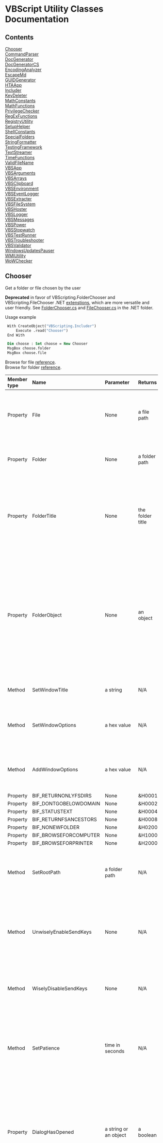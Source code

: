 # VBScript Utility Classes Documentation

## Contents

[Chooser](#chooser)  
[CommandParser](#commandparser)  
[DocGenerator](#docgenerator)  
[DocGeneratorCS](#docgeneratorcs)  
[EncodingAnalyzer](#encodinganalyzer)  
[EscapeMd](#escapemd)  
[GUIDGenerator](#guidgenerator)  
[HTAApp](#htaapp)  
[Includer](#includer)  
[KeyDeleter](#keydeleter)  
[MathConstants](#mathconstants)  
[MathFunctions](#mathfunctions)  
[PrivilegeChecker](#privilegechecker)  
[RegExFunctions](#regexfunctions)  
[RegistryUtility](#registryutility)  
[SetupHelper](#setuphelper)  
[ShellConstants](#shellconstants)  
[SpecialFolders](#specialfolders)  
[StringFormatter](#stringformatter)  
[TestingFramework](#testingframework)  
[TextStreamer](#textstreamer)  
[TimeFunctions](#timefunctions)  
[ValidFileName](#validfilename)  
[VBSApp](#vbsapp)  
[VBSArguments](#vbsarguments)  
[VBSArrays](#vbsarrays)  
[VBSClipboard](#vbsclipboard)  
[VBSEnvironment](#vbsenvironment)  
[VBSEventLogger](#vbseventlogger)  
[VBSExtracter](#vbsextracter)  
[VBSFileSystem](#vbsfilesystem)  
[VBSHoster](#vbshoster)  
[VBSLogger](#vbslogger)  
[VBSMessages](#vbsmessages)  
[VBSPower](#vbspower)  
[VBSStopwatch](#vbsstopwatch)  
[VBSTestRunner](#vbstestrunner)  
[VBSTroubleshooter](#vbstroubleshooter)  
[VBSValidator](#vbsvalidator)  
[WindowsUpdatesPauser](#windowsupdatespauser)  
[WMIUtility](#wmiutility)  
[WoWChecker](#wowchecker)  

## Chooser

Get a folder or file chosen by the user  
  
<strong> Deprecated</strong> in favor of VBScripting.FolderChooser and VBScripting.FileChooser .NET <a href="../.NET/ReadMe.md"> extenstions</a>, which are more versatile and user friendly. See <a href="../.NET/FolderChooser.cs"> FolderChooser.cs</a> and <a href="../.NET/FileChooser.cs"> FileChooser.cs</a> in the .NET folder.  
  
Usage example  
  
```vb
 With CreateObject("VBScripting.Includer") 
     Execute .read("Chooser")
 End With 

 Dim choose : Set choose = New Chooser 
 MsgBox choose.folder 
 MsgBox choose.file 
```
  
Browse for file <a href="http://stackoverflow.com/questions/21559775/vbscript-to-open-a-dialog-to-select-a-filepath"> reference</a>.  
Browse for folder <a href="http://ss64.com/vb/browseforfolder.html"> reference</a>.  
  
| Member type | Name | Parameter | Returns | Comment |
| :---------- | :--- | :-------- | :------ | :------ |
| Property | File | None | a file path | Opens a Choose File dialog and returns the path of a file chosen by the user. Returns an empty string if no folder was selected. Note: The title bar text will say Choose File to Upload. |
| Property | Folder | None | a folder path | Opens a Browse For Folder dialog and returns the path of a folder chosen by the user. Returns an empty string if no folder was selected. |
| Property | FolderTitle | None | the folder title | Opens a Browse For Folder dialog and returns the title of a folder chosen by the user. The title for a normal folder is just the folder name. For a special folder like %UserProfile%, it may be something entirely different. Returns an empty string if no folder was selected. |
| Property | FolderObject | None | an object | Opens a Browse For Folder dialog and returns a Shell.Application BrowseForFolder object for a folder chosen by the user. This object has methods Title and Self.Path, corresponding to this class's FolderTitle and FolderPath, respectively. This method is recommended for when you need both the FolderTitle and FolderPath but only want the user to have to choose once. If no folder was selected, then TypeName(folderObj) = "Nothing" is True. |
| Method | SetWindowTitle | a string | N/A | Sets the title of the Browse For Folder window: i.e. the text below the titlebar. |
| Method | SetWindowOptions | a hex value | N/A | Sets the behavior or behaviors for the Browse For Folder window. The parameter is one or more of the BIF_ constants:  e.g. obj.BIF_EDITBOX + obj.BIF_NONEWFOLDER. |
| Method | AddWindowOptions | a hex value | N/A | Adds a behavior or behaviors to the Browse For Folder window. The parameter is one or more of the BIF_ constants:  e.g. obj.BIF_EDITBOX + obj.BIF_NONEWFOLDER. |
| Property | BIF_RETURNONLYFSDIRS | None | &H0001 | None |
| Property | BIF_DONTGOBELOWDOMAIN | None | &H0002 | None |
| Property | BIF_STATUSTEXT | None | &H0004 | None |
| Property | BIF_RETURNFSANCESTORS | None | &H0008 | None |
| Property | BIF_NONEWFOLDER | None | &H0200 | None |
| Property | BIF_BROWSEFORCOMPUTER | None | &H1000 | None |
| Property | BIF_BROWSEFORPRINTER | None | &H2000 | None |
| Method | SetRootPath | a folder path | N/A | Sets the root folder that the Browse For Folder window will allow browsing. Environment variables are allowed. See also the UnwiselyEnableSendKeys method. |
| Method | UnwiselyEnableSendKeys | None | N/A | Optional. Not recommended. Enables sending keystrokes to the Choose File to Upload dialog in order to open at the RootFolder. There is a risk whenever using the WScript.Shell SendKeys method that keystrokes will be sent to the wrong window. |
| Method | WiselyDisableSendKeys | None | N/A | Default setting. Disables SendKeys. The Choose File to Upload dialog will open to the last place a file was selected, regardless of the RootFolder setting. |
| Method | SetPatience | time in seconds | N/A | Sets the maximum time in seconds that the File method waits for the Choose File to Upload dialog to appear before abandoning attempts to open the dialog at the folder specified by RootFolder. Applies only when SendKeys is enabled. Default is 5 (seconds). |
| Property | DialogHasOpened | a string or an object | a boolean | Waits for the specified dialog to appear, then returns False if the specified doesn't appear within the time specified by SetPatience, by default 5 (seconds). Parameter is either a string to match with the title bar text, as when browsing for a file, or else a WshScriptExec object, as when browsing for a folder. Used internally and by the unit test. |
| Method | SetBFFileTimeout | an integer | N/A | Sets the time in seconds after which the Browse For File (Choose File to Upload) dialog will be terminated if a file has not been chosen. A timeout of 0 will allow the dialog to remain open indefinitely. Intended to allow improved testing reliability. Default is 0. |
| Method | SetMaxExecLifetime | WShellExec object, exe, milliseconds | N/A | Terminates a WShellExec process (the Browse for File window for example) after the specified time in milliseconds. Timeout of 0 prevents termination. An example of the exe: "mshta.exe". |

## CommandParser

Command Parser  
Runs a specified command and searches the output for a phrase  
  
Example:  
```vb
 Dim includer : Set includer = CreateObject("VBScripting.Includer") 
 Execute includer.Read("CommandParser") 
 Dim cp : Set cp = New CommandParser 
 cp.SetCommand "cmd /c If defined ProgramFiles^(X86^) (echo 64-bit) else (echo 32-bit)" 
 cp.SetSearchPhrase "64-bit" 
 MsgBox cp.GetResult 'typically True on 64-bit systems
```
  
| Member type | Name | Parameter | Returns | Comment |
| :---------- | :--- | :-------- | :------ | :------ |
| Method | SetCommand | newCmd | N/A | Sets the command to run whose output will be searched. Required before calling GetResult. |
| Method | SetSearchPhrase | newSearchPhrase | N/A | Sets a phase to search for in the command's output. Required before calling GetResult. |
| Property | GetResult | None | a boolean | Runs the sepecified command and returns True if the specified phrase is found in the command output. |
| Method | SetStartPhrase | newStartPhrase | N/A | Sets a unique phrase to identify the output line after which the search begins. Optional. By defualt the output is searched from the beginning. |
| Method | SetStopPhrase | newStopPhrase | N/A | Sets a unique phrase to identify the line that follows the last line of the search. Optional. By defualt, the output is searched to the end. |

## DocGenerator

Generate html and markdown documentation for VBScript code based on well-formed code comments.  
Usage Example  
```vb
 With CreateObject("VBScripting.Includer")
     Execute .read("DocGenerator")
 End With
 With New DocGenerator
     .SetTitle "VBScript Utility Classes Documentation"
     .SetDocName "VBScriptClasses"
     .SetFilesToDocument "*.vbs | *.wsf | *.wsc"
     .SetScriptFolder = "..\class"
     .SetDocFolder = "..\docs"
     .Generate
     .ViewMarkdown
 End With
```
  
Example of well-formed comments before a Sub statement  
 Note: A remark is required for Methods (Subs).  
  
```vb
'Method: SubName
'Parameters: varName, varType
'Remark: Details about the parameters.
```
Example of well-formed comments before a Property or Function statement.  
Note: A Returns (or Return or Returns: or Return:) is required with a Property or Function.  
  
```vb
'Property: PropertyName
'Returns: a string
'Remark: A remark is not required for a Property or Function.
```
Notes for the comment syntax at the beginning of a script  
Use a single quote ( ' ) for general comments <br />  
- use a single quote by itself for an empty line <br />  
- Wrap VBScript code with <code>pre</code> tags, separating multiple lines with &lt;br /&gt;. <br />  
- Wrap other code with <code> code</code> tags, separating multiple lines with &lt;br /&gt;. <br />  
  
Use three single quotes for remarks that should not appear in the documentation <br />  
  
Use four single quotes ( '''' ), if the script doesn't contain a class statement, to separate the general comments at the beginning of the file from the rest of the file.  
  
Include a vertical bar ( &#124; ) in comments with &amp;#124;  
  
Visual Studio and VS Code extensions may render Markdown files differently than Git-Flavored Markdown.  
  
Issues:  
- Introductory comments at the beginning of a file should be followed by a line containing a single quote character, or else the markdown table may not render correctly .  
  
| Member type | Name | Parameter | Returns | Comment |
| :---------- | :--- | :-------- | :------ | :------ |
| Method | SetScriptFolder | a folder | N/A | Required. Must be set before calling the Generate method. Sets the folder containing the scripts to include in the generated documentation. Environment variables OK. Relative paths OK. |
| Method | SetDocFolder | a folder | N/A | Required. Must be set before calling the Generate method. Sets the folder of the documentation file. Environment variables OK. Relative paths OK. |
| Method | SetDocName | a filename | N/A | Required. Must be set before calling the Generate method. Specifies the name of the documentation file. Do not include the extension name. |
| Method | SetTitle | a string | N/A | Required. Must be set before calling the Generate method. Sets the title for the documentation. |
| Method | SetFilesToDocument | wildcard(s) | N/A | Specifies which files to document. Optional. Default is <strong> *.vbs </strong>. Separate multiple wildcards with &#124; |
| Method | Generate | None | N/A | Generate comment-based documentation for the scripts in the specified folder. |
| Method | View | None | N/A | Open the html document in the default viewer. Same as ViewHtml. |
| Method | ViewHtml | None | N/A | Open the html document in the default viewer. Same as View method. |
| Method | ViewMarkdown | None | N/A | Open the markdown document in the default viewer. |
| Property | Colorize | boolean | boolean | Gets or sets whether &lt;pre&gt; code blocks (assumed to be VBScript) in the markdown document are colorized. If False (experimental, with GFM), the code lines should not wrap. Default is True. |

## DocGeneratorCS

 DocGeneratorCS class  
  
 Generates html and markdown documentation for C# code from compiler-generated xml files based on three-slash ( /// ) code comments.<br />  
 Four base tags are supported: summary, parameters, returns, and remarks. Within these tags, html tags are allowed, although Markdown typically does not render all html tags. <br />  
 Note: Html tags may result in malformed markdown table rows when there is whitespace between adjacent tags.  
  
| Member type | Name | Parameter | Returns | Comment |
| :---------- | :--- | :-------- | :------ | :------ |
| Property | XmlFolder | folder | folder | Required. Sets (or gets) the folder containing the .xml files autogenerated by the C# compiler. Relative paths and environment variables are supported. |
| Property | OutputFile | filespec | filespec | Required. Sets (or gets) the path and base name of the output files. Do not include the .html or .md extension name: they will be added automatically. Older versions, if any, will be overwritten. Relative paths and environment variables are supported. |
| Method | Generate | None | N/A | Generates html and markdown code documentation. Requires .xml files to have been generated by the C# compiler. |
| Method | ViewHtml | None | N/A | Opens the html document with the default viewer. |
| Method | ViewMarkdown | None | N/A | Opens the markdown document with the default viewer. |

## EncodingAnalyzer

Provides various properties to analyze a file's encoding.   
  
FOR ILLUSTRATION PURPOSES ONLY. The algorithm used assumes that there is a Byte Order Mark, which in many cases is a wrong assumption.  
  
Usage example  
```vb
With CreateObject("VBScripting.Includer")
    Execute .read("EncodingAnalyzer")
End With
 
With New EncodingAnalyzer.SetFile(WScript.Arguments(0))
    MsgBox "isUTF16LE: " & .isUTF16LE
End With
```
  
Stackoverflow references: <a href="http://stackoverflow.com/questions/3825390/effective-way-to-find-any-files-encoding"> 1</a>, <a href="http://stackoverflow.com/questions/1410334/filesystemobject-reading-unicode-files"> 2</a>.  
  
| Member type | Name | Parameter | Returns | Comment |
| :---------- | :--- | :-------- | :------ | :------ |
| Property | SetFile | a filespec | an object self reference | Required. Specifies the file whose encoding is to be determined. Relative paths are permitted, relative to the current directory. |
| Property | isUTF16LE | None | a boolean | Returns a boolean indicating whether the file specified by SetFile is Unicode Little Endian, <strong> aka Unicode</strong>. |
| Property | isUTF16BE | None | a boolean | Returns a boolean indicating whether the file specified by SetFile is Unicode Big Endian. |
| Property | isUTF7 | None | a boolean | Returns a boolean indicating whether the file specified by SetFile is UTF7. |
| Property | isUTF8 | None | a boolean | Returns a boolean indicating whether the file specified by SetFile is UTF8. |
| Property | isUTF32 | None | a boolean | Returns a boolean indicating whether the file specified by SetFile is UTF32. |
| Property | isAscii | None | a boolean | Returns a boolean indicating whether the file specified by SetFile is Ascii. |
| Property | GetType | None | a string | Returns one of the following strings according the format of the file set by SetFile: Ascii, UTF16LE, UTF16BE, UTF7, UTF8, UTF32. |
| Property | GetCurrentDirectory | None | a folder | Returns the current directory |
| Method | SetCurrentDirectory | a folder | N/A | Sets the current directory. |
| Property | GetByte | BOM byte number | an integer | Returns the Ascii value, 0 to 255, of the byte specified. The parameter must be an integer: one of 0, 1, 2, or 3. These represent the first four bytes in the file, the Byte Order Mark (BOM). |

## EscapeMd

EscapeMd and EscapeMd2 Functions  
Escape markdown special characters.  
Usage example  
```vb
    Dim includer : Set includer = CreateObject("VBScripting.Includer")
    ExecuteGlobal includer.Read("EscapeMD")
    MsgBox EscapeMd("```") ' \`\`\`
```
  
| Member type | Name | Parameter | Returns | Comment |
| :---------- | :--- | :-------- | :------ | :------ |
| Property | EscapeMd | unescaped string | escaped string | Returns a string with Markdown special characters escaped. |
| Property | EscapeMd2 | unescaped string | escaped string | Returns a string with a minimal amount of Markdown special characters escaped. <a href="http://www.theukwebdesigncompany.com/articles/entity-escape-characters.php"> Escape codes</a>. |

## GUIDGenerator

Generate a unique GUID  
Usage example  
```vb
 With CreateObject("VBScripting.Includer")
     Execute .read("GUIDGenerator")
 End With
 InputBox "",, New GUIDGenerator
```
  
| Member type | Name | Parameter | Returns | Comment |
| :---------- | :--- | :-------- | :------ | :------ |
| Property | Generate | None | a GUID | Returns a unique GUID. Generate is the default property for the class, so the property name is optional. A sample GUID: {928507A9-7958-4E6E-A0B1-C33A5D4D602A} |
| Method | SetUppercase | None | N/A | Configure the Generate property to return uppercase, the default. |
| Method | SetLowercase | None | N/A | Configure the Generate property to return lowercase |

## HTAApp

HTAApp class  
Supports the VBSApp class, providing .hta functionality. *Intended for use only within the VBSApp class*.  
  
| Member type | Name | Parameter | Returns | Comment |
| :---------- | :--- | :-------- | :------ | :------ |
| Method | Sleep | an integer | N/A | Pauses execution of the script or .hta for the specified number of milliseconds. |
| Method | PrepareToSleep | None | N/A | Required before calling the Sleep method when AlwaysPrepareToSleep is False in HTAApp.config. |
| Property | GetFilespec | None | a string | Returns the filespec of the calling .hta file. |
| Property | GetArgs | None | an array | Returns the mshta.exe command line args as an array, including the .hta filespec, which has index 0. |

## Includer

  
The Includer object helps with dependency management, and can be used in a .wsf, .vbs, or .hta script.  
  
How it works: The Read method returns the contents of a .vbs class file--or any other text file.  
  
Usage example  
```vb
 With CreateObject("VBScripting.Includer")
     Execute .read("WMIUtility.vbs") '.vbs may be omitted
     Execute .read("TextStreamer")
 End With
 Dim wmi : Set wmi = New WMIUtility
 Dim streamer : Set streamer = New TextStreamer 
```
  
Relative paths may be used and are relative to the location of the class folder.  
  
Registration  
  
Although Windows Script Component (.wsc) files must be registered--unless used with GetObject("script:" & AbsolutePathToWscFile)--right clicking <code> Includer.wsc</code> and selecting Register probably <strong> will not work</strong>. Instead,  
1) Run the Setup.vbs in the project folder. Or,  
2) Run the following commands in a command window with elevated privileges. The first command applies to 64-bit systems and 32-bit systems. The second command applies only to 64-bit systems.  
  
<code>     %SystemRoot%\System32\regsvr32.exe &lt;absolute-path-to&gt;\Includer.wsc </code> <br /> <code>     %SystemRoot%\SysWow64\regsvr32.exe &lt;absolute-path-to&gt;\Includer.wsc </code>  
  
<a href="../class/wsc/ReadMe.md#registration">Alternate registration method</a>.  
| Member type | Name | Parameter | Returns | Comment |
| :---------- | :--- | :-------- | :------ | :------ |
| Property | GetObj | className | An object | Returns an object based on the VBScript class with the specified name. Requires a .wsc Windows Script Component file in \class\wsc. See StringFormatter.wsc for an example. |
| Property | Read | a file | the file contents | Returns the contents of the specified file, which may be expressed either as an abolute path, or as a relative path relative to the <code> class</code> folder. The file name extension may be omitted for .vbs files. |
| Property | ReadFrom | file, path | file contents | Returns the contents of the specified file, which may be expressed either as an abolute path, or as a relative path relative to the path specified. The file name extension may be omitted for .vbs files. |
| Property | LibraryPath | None | a folder path | Returns the resolved, absolute path of the <code> class</code> folder, which is the reference for relative paths passed to the Read method. |

## KeyDeleter

Provides a method for deleting a registry key and all of its subkeys.  
  
| Member type | Name | Parameter | Returns | Comment |
| :---------- | :--- | :-------- | :------ | :------ |
| Method | DeleteKey | root, key | N/A | Deletes the specified registry key and all of its subkeys. Use one of the root constants for the first parameter. |
| Property | HKCR | None | &H80000000 | Provides a value suitable for the first parameter of the DeleteKey method. |
| Property | HKCU | None | &H80000001 | Provides a value suitable for the first parameter of the DeleteKey method. |
| Property | HKLM | None | &H80000002 | Provides a value suitable for the first parameter of the DeleteKey method. |
| Property | HKU | None | &H80000003 | Provides a value suitable for the first parameter of the DeleteKey method. |
| Property | HKCC | None | &H80000005 | Provides a value suitable for the first parameter of the DeleteKey method. |
| Property | Result | None | an integer | Returns a code indicating the result of the most recent DeleteKey call. Codes can be looked up in <a href="https://docs.microsoft.com/en-us/windows/desktop/api/wbemdisp/ne-wbemdisp-wbemerrorenum">WbemErrEnum</a> or <a href="https://docs.microsoft.com/en-us/windows/win32/wmisdk/wmi-error-constants">WMI Error Constants</a>. |
| Property | Delete | a boolean | a boolean | Gets or sets the boolean that controls whether the key is actually deleted. Default is True. Used for testing. |

## MathConstants

| Member type | Name | Parameter | Returns | Comment |
| :---------- | :--- | :-------- | :------ | :------ |
| Property | Pi | None | 3.14159265358979 | None |
| Property | DEGRAD | None | Pi/180 | Used to convert degrees to radians |
| Property | RADEG | None | 180/Pi | Used to convert radians to degrees |

## MathFunctions

Math functions not provided with VBScript  
The native math functions are Sin, Cos, Tan, Atn, Log  
Adapted from the Script56.chm. See also the <a href="https://docs.microsoft.com/en-us/previous-versions/windows/internet-explorer/ie-developer/scripting-articles/3ca8tfek(v%3dvs.84)"> online docs </a>  
  
| Member type | Name | Parameter | Returns | Comment |
| :---------- | :--- | :-------- | :------ | :------ |
| Property | Sec | Angle in radians | Secant | Sec = 1 / Cos(X) |
| Property | Cosec | Angle in radians | Cosecant | Cosec = 1 / Sin(X) |
| Property | Cotan | Angle in radians | Cotangent | Cotan = 1 / Tan(X) |
| Property | Arcsin | A ratio | Arcsine | Arcsin = Atn(X / Sqr(-X * X + 1)) |
| Property | Arccos | A ratio | Inverse Cosine | Arccos = Atn(-X / Sqr(-X * X + 1)) + 2 * Atn(1) |
| Property | Arcsec | A ratio | Inverse Secant | Arcsec = Atn(X / Sqr(X * X - 1)) + Sgn((X) -1) * (2 * Atn(1)) |
| Property | Arccosec | A ratio | Inverse Cosecant | Arccosec = Atn(X / Sqr(X * X - 1)) + (Sgn(X) - 1) * (2 * Atn(1)) |
| Property | Arccotan | A ratio | Inverse Cotangent | Arccotan = Atn(X) + 2 * Atn(1) |
| Property | HSin | Hyperbolic angle | Hyperbolic Sine | HSin = (Exp(X) - Exp(-X)) / 2 |
| Property | HCos | Hyperbolic angle | Hyperbolic Cosine | HCos = (Exp(X) + Exp(-X)) / 2 |
| Property | HTan | Hyperbolic angle | Hyperbolic Tangent | HTan = (Exp(X) - Exp(-X)) / (Exp(X) + Exp(-X)) |
| Property | HSec | Hyperbolic angle | Hyperbolic Secant | HSec = 2 / (Exp(X) + Exp(-X)) |
| Property | HCosec | Hyperbolic angle | Hyperbolic Cosecant | HCosec = 2 / (Exp(X) - Exp(-X)) |
| Property | HCotan | Hyperbolic angle | Hyperbolic Cotangent | HCotan = (Exp(X) + Exp(-X)) / (Exp(X) - Exp(-X)) |
| Property | HArcsin | X | Inverse Hyperbolic Sine of X | HArcsin = Log(X + Sqr(X * X + 1)) |
| Property | HArccos | X | Inverse Hyperbolic Cosine of X | HArccos = Log(X + Sqr(X * X - 1)) |
| Property | HArctan | X | Inverse Hyperbolic Tangent of X | HArctan = Log((1 + X) / (1 - X)) / 2 |
| Property | HArcsec | X | Inverse Hyperbolic Secant of X | HArcsec = Log((Sqr(-X * X + 1) + 1) / X) |
| Property | HArccosec | X | Inverse Hyperbolic Cosecant of X | HArccosec = Log((Sgn(X) * Sqr(X * X + 1) +1) / X) |
| Property | HArccotan | X | Inverse Hyperbolic Cotangent of X | HArccotan = Log((X + 1) / (X - 1)) / 2 |
| Property | LogN | X, N | Logarithm of X to base N | LogN = Log(X) / Log(N) |

## PrivilegeChecker

Default property Privileged returns True if the calling script has elevated privileges.  
Usage example  
```vb
 With CreateObject("VBScripting.Includer") 
     Execute .read("PrivilegeChecker") 
 End With 
 Dim pc : Set pc = New PrivilegeChecker 
 If pc Then 
     WScript.Echo "Privileges are elevated" 
 Else 
     WScript.Echo "Privileges are not elevated" 
 End If 
```
  
Reference: <a href="http://stackoverflow.com/questions/4051883/batch-script-how-to-check-for-admin-rights/21295806"> stackoverflow.com</a>  
  
| Member type | Name | Parameter | Returns | Comment |
| :---------- | :--- | :-------- | :------ | :------ |
| Property | Privileged | None | a boolean | Returns True if the calling script is running with elevated privileges, False if not. Privileged is the default property. |

## RegExFunctions

Regular Expression functions - a work in progress  
  
Usage example  
```vb
  With CreateObject("VBScripting.Includer")
      Execute .read("RegExFunctions")
  End With
  
  Dim reg : Set reg = New RegExFunctions
  reg.SetTestString "'Method SetSomething"
  reg.SetPattern "(M).*(od).*(tS)"
  
  Dim s, submatch, subs : s = ""
  Set subs = reg.GetSubMatches
  
  For Each submatch In subs
      s = s & " " & submatch
  Next
  MsgBox s 'M od tS 
```
  
| Member type | Name | Parameter | Returns | Comment |
| :---------- | :--- | :-------- | :------ | :------ |
| Property | Pattern | wildcard | a regex expression | Returns a regex expression equivalent to the specified wildcard expression(s). Delimit multiple wildcards with &#124; |
| Property | re | None | an object reference | Returns a reference to the RegExp object instance |
| Method | SetPattern | a regex pattern | N/A | Required before calling FirstMatch or GetSubMatches. Sets the pattern of the RegExp object instance |
| Method | SetTestString | a string | N/A | Required before calling FirstMatch or GetSubMatches. Specifies the string against which the regex pattern will be tested. |
| Method | SetIgnoreCase | a boolean | N/A | Optional. Specifies whether the regex object will ignore case. Default is False. |
| Method | SetGlobal | a boolean | N/A | Optional. Specifies whether the pattern should match all occurrences in the search string or just the first one. Default is False. |
| Property | GetSubMatches | None | an object | Returns the RegExp SubMatches object for the specified pattern and test string. The matches can be accessed with a For Each loop. See general usage comments. Work in progress. You must handle errors in case there are no matches. |
| Property | FirstMatch | None | a string | Regarding the string specified by SetTestString, returns the first substring in the string that matches the regex pattern specified by SetPattern. |

## RegistryUtility

Provides functions relating to the Windows&reg; registry  
  
Usage example  
```vb
  With CreateObject("VBScripting.Includer") 
      Execute .read("RegistryUtility") 
  End With 
  Dim reg : Set reg = New RegistryUtility 
  Dim key : key = "SOFTWARE\Microsoft\Windows NT\CurrentVersion" 
  MsgBox reg.GetStringValue(reg.HKLM, key, "ProductName") 
```
  
Set valueName to vbEmpty or "" (two double quotes) to specify a key's default value.  
  
StdRegProv docs <a href="https://docs.microsoft.com/en-us/previous-versions/windows/desktop/regprov/stdregprov"> online</a>.  
  
| Member type | Name | Parameter | Returns | Comment |
| :---------- | :--- | :-------- | :------ | :------ |
| Method | SetPC | a computer name | N/A | Optional. A dot (.) can be used for the local computer (default), in place of the computer name. |
| Property | Reg | None | an object | Returns a reference to the StdRegProv object. |
| Property | GetStringValue | rootKey, subKey, valueName | a string | Returns the value of the specified registry location. The specified registry entry must be of type string (REG_SZ). |
| Method | SetStringValue | rootKey, subKey, valueName, value | N/A | Writes the specified REG_SZ value to the specified registry location. Writing to HKLM or HKCR requires elevated privileges. |
| Property | GetExpandedStringValue | rootKey, subKey, valueName | a string | Returns the value of the specified registry location. The specified registry entry must be of type REG_EXPAND_SZ. |
| Method | SetExpandedStringValue | rootKey, subKey, valueName, value | N/A | Writes the specified REG_EXPAND_SZ value to the specified registry location. Writing to HKLM or HKCR requires elevated privileges. |
| Property | GetDWordValue | rootKey, subKey, valueName | an integer | Returns the value of the specified registry location. The specified registry entry must be of type REG_DWORD. |
| Method | SetDWordValue | rootKey, subKey, valueName, value | N/A | Writes the specified REG_DWORD value to the specified registry location. Writing to HKLM or HKCR requires elevated privileges. |
| Property | HKLM | None | &H80000002 | Represents HKEY_LOCAL_MACHINE. For use with the rootKey parameter. |
| Property | HKCU | None | &H80000001 | Represents HKEY_CURRENT_USER. For use with the rootKey parameter. |
| Property | HKCR | None | &H80000000 | Represents HKEY_CLASSES_ROOT. For use with the rootKey parameter. |
| Property | GetPC | None | a string | Returns the name of the current computer. <strong> .</strong> (dot) indicates the local computer. |
| Property | GetRegValueType | rootKey, subKey, valueName | an integer | Returns a registry key value type integer. |
| Method | CreateKey | rootKey, subKey | N/A | Creates the specified subKey and all of it's parent keys, if necessary. |
| Method | EnumValues | rootKey, subKey, aNames, aTypes | N/A | Enumerates the value names and their types for the specified key. The aNames and aTypes parameters are populated with arrays of key value name strings and type integers, respectively. Wraps the StdRegProv EnumValues method, effectively fixing its <a href="https://groups.google.com/forum/#!topic/microsoft.public.win32.programmer.wmi/10wMqGWIfms"> lonely Default Value bug</a>, except that with HKCR and HKLM, elevated privileges are required or else aNames and aValues may be null if the default value is the only value. |
| Property | REG_SZ | None | 1 | Returns a registry value type constant. |
| Property | REG_EXPAND_SZ | None | 2 | Returns a registry value type constant. |
| Property | REG_BINARY | None | 3 | Returns a registry value type constant. |
| Property | REG_DWORD | None | 4 | Returns a registry value type constant. |
| Property | REG_MULTI_SZ | None | 7 | Returns a registry value type constant. |
| Property | REG_QWORD | None | 11 | Returns a registry value type constant. |
| Property | GetRegValueTypeString | rootKey, subKey, valueName | a string | Returns a registry key value type string suitable for use with WScript.Shell RegWrite method argument #3. That is, one of "REG_SZ", "REG_EXPAND_SZ", "REG_BINARY", or "REG_DWORD". |

## SetupHelper

 Class SetupHelper  
 Supports alternative, experimental, setup scenarios:  
 1. The original purpose was to provide custom registration of project Windows Script Component (.wsc) files and VBScript extension .dll files using HKey_Current_User instead of HKey_Local_Machine. For a brief explanation of why this approach was abandoned, see [SetupPerUser.md](../SetupPerUser.md).  
 2. Another alternate use was for experimental registration of .wsc (Windows Script Component) files when the registration failed after the Windows 10 feature edition 20H2 update on Windows 10 Home edition. The same behavior was not observed on Windows 10 Pro edition, or after the second Windows restart.  
 If the calling script is not in the project root folder (recommended), then the ComponentFolder and ConfigFile properties must be set before calling the Setup method, specifying the paths or relative paths to the items. It is suggested that the working directory be set first, so that the other properties can be set with reference to that, without ambiguity. This can be done with the class CurrentDirectory property or by using the WScript.Shell CurrentDirectory property, or by other means.  
  
| Member type | Name | Parameter | Returns | Comment |
| :---------- | :--- | :-------- | :------ | :------ |
| Method | Init | None | N/A | Initialize certain properties, if they have not been already. |
| Method | EnsureValidRegData | arr, indexStart, indexStep, indexOffset, pattern | N/A | Ensure that the registration data to be entered into the registry is valid by raising an error when invalid data is found, which will stop the calling script, provided that the error is not supressed with an 'On Error Resume Next' statement. indexOffset: the integer to add to the current index, i, to get the array index of the partial class progid or partial interface progid. |
| Method | Char2IsUpperCase | None | N/A | If the second char of the partial progid is upper case, then the type is an interface, in which case the validation may be ignored. In this project the interface is compiled into the same .dll as the associated class. |
| Property | HKCU | None | &H80000001 (2147483649) | Returns a value suitable for use with the root parameter of the KeyExists property. |
| Property | HKLM | None | &H80000002 (2147483650) | Returns a value suitable for use with the root parameter of the KeyExists property. |

## ShellConstants

Constants for use with WScript.Shell.Run  
  
| Member type | Name | Parameter | Returns | Comment |
| :---------- | :--- | :-------- | :------ | :------ |
| Property | RunHidden | None | 0 | Window opens hidden. <br /> For use with Run method parameter #2 |
| Property | RunNormal | None | 1 | Window opens normal. <br /> For use with Run method parameter #2 |
| Property | RunMinimized | None | 2 | Window opens minimized. <br /> For use with Run method parameter #2 |
| Property | RunMaximized | None | 3 | Window opens maximized. <br /> For use with Run method parameter #2 |
| Property | Synchronous | None | True | Script execution halts and waits for the called process to exit. <br /> For use with Run method parameter #3 |
| Property | Asynchronous | None | False | Script execution proceeds without waiting for the called process to exit. <br /> For use with Run method parameter #3 |

## SpecialFolders

An enum and wrapper for WScript.Shell.SpecialFolders  
Usage example  
```vb
     With CreateObject("VBScripting.Includer") 
         Execute .read("SpecialFolders") 
     End With 
   
     Dim sf : Set sf = New SpecialFolders 
     MsgBox sf.GetPath(sf.AllUsersDesktop) 'C:\Users\Public\Desktop 
```
  
| Member type | Name | Parameter | Returns | Comment |
| :---------- | :--- | :-------- | :------ | :------ |
| Property | GetPath | a special folder alias | a folder path | Returns the absolute path of the specified special folder. This is the default property, so the property name is optional. |
| Property | GetAliasList | None | a string | Returns a comma + space delimited list of the aliases of all the special folders. |
| Property | GetAliasArray | None | an array of strings | Returns an array of the aliases of all the special folders. |
| Property | AllUsersDesktop | None | a string | Returns a special folder alias having the exact same characters as the property name |
| Property | AllUsersStartMenu | None | a string | Returns a special folder alias having the exact same characters as the property name |
| Property | AllUsersPrograms | None | a string | Returns a special folder alias having the exact same characters as the property name |
| Property | AllUsersStartup | None | a string | Returns a special folder alias having the exact same characters as the property name |
| Property | Desktop | None | a string | Returns a special folder alias having the exact same characters as the property name |
| Property | Favorites | None | a string | Returns a special folder alias having the exact same characters as the property name |
| Property | Fonts | None | a string | Returns a special folder alias having the exact same characters as the property name |
| Property | MyDocuments | None | a string | Returns a special folder alias having the exact same characters as the property name |
| Property | NetHood | None | a string | Returns a special folder alias having the exact same characters as the property name |
| Property | PrintHood | None | a string | Returns a special folder alias having the exact same characters as the property name |
| Property | Programs | None | a string | Returns a special folder alias having the exact same characters as the property name |
| Property | Recent | None | a string | Returns a special folder alias having the exact same characters as the property name |
| Property | SendTo | None | a string | Returns a special folder alias having the exact same characters as the property name |
| Property | StartMenu | None | a string | Returns a special folder alias having the exact same characters as the property name |
| Property | Startup | None | a string | Returns a special folder alias having the exact same characters as the property name |
| Property | Templates | None | a string | Returns a special folder alias having the exact same characters as the property name |

## StringFormatter

Provides string formatting functions  
  
Three instantiation examples:  
```vb
 With CreateObject("VBScripting.Includer") 
      Execute .read("StringFormatter") 
      Dim fm : Set fm = New StringFormatter 
 End With 
```
or   
```vb
 With CreateObject("VBScripting.Includer") 
      Dim fm : Set fm = .GetObj("StringFormatter") 
 End With 
```
or   
```vb
 Dim fm : Set fm = CreateObject("VBScripting.StringFormatter") 
```
Usage examples:  
```vb
 WScript.Echo fm.format(Array("MsgBox ""%s: "" & %s", "Result", -5.1)) 'MsgBox "Result: " & -5.1 
 
 WScript.Echo fm.pluralize(3, "dog") '3 dogs 
 WScript.Echo fm.pluralize(1, "dog") '1 dog 
 WScript.Echo fm.pluralize(0, "dog") '0 dogs 
 fm.SetZeroSingular 
 WScript.Echo fm.pluralize(0, "dog") '0 dog 
 WScript.Echo fm.pluralize(1, Split("person people")) '1 person 
 WScript.Echo fm.pluralize(2, Split("person people")) '2 people 
 WScript.Echo fm.pluralize(12, "egg") '12 eggs 
```
  
| Member type | Name | Parameter | Returns | Comment |
| :---------- | :--- | :-------- | :------ | :------ |
| Property | Format | array | a string | Returns a formatted string. The parameter is an array whose first element contains the pattern of the returned string. The first %s in the pattern is replaced by the next element in the array. The second %s in the pattern is replaced by the next element in the array, and so on. Variant subtypes tested OK with %s include string, integer, and single. Format is the default property for the class, so the property name is optional. If there are too many or too few %s instances, then an error will be raised. |
| Method | SetSurrogate | a string | N/A | Optional. Sets the string that the Format method will replace with the specified array element(s), %s by default. |
| Property | Pluralize | count, noun | a string | Returns a string that may or may not be pluralized, depending on the specified count. If the noun has irregular pluralization, pass in a two-element array: <code> Split("person people")</code>. Otherwise, you may pass in either a singular noun as a string, <code> red herring</code>, or else a two-element array, <code> Split("red herring &#124; red herrings", "&#124;")</code>. |
| Method | SetZeroSingular | None | N/A | Optional. Changes the default behavior of considering a count of zero to be plural. |
| Method | SetZeroPlural | None | N/A | Optional. Restores the default behavior of considering a count of zero to be plural. |

## TestingFramework

A lightweight testing framework  
Usage example  
 ```vb
     With CreateObject("VBScripting.Includer") 
         Execute .read("VBSValidator") 
         Execute .read("TestingFramework") 
     End With 
     Dim val : Set val = New VBSValidator 'class under test 
     With New TestingFramework 
         .describe "VBSValidator class" 
         .it "should return False when IsBoolean is given a string" 
             .AssertEqual val.IsBoolean("sdfjke"), False 
         .it "should raise an error when EnsureBoolean is given a string" 
             Dim nonBool : nonBool = "a string" 
             On Error Resume Next 
                 val.EnsureBoolean(nonBool) 
                 .AssertErrorRaised 
                 Dim errDescr : errDescr = Err.Description 'capture the error information 
                 Dim errSrc : errSrc = Err.Source 
             On Error Goto 0 
     End With 
```
  
 See also VBSTestRunner  
  
| Member type | Name | Parameter | Returns | Comment |
| :---------- | :--- | :-------- | :------ | :------ |
| Method | describe | unit description | N/A | Sets the description for the unit under test. E.g. .describe "DocGenerator class" |
| Method | it | an expectation | N/A | Sets the specification, a.k.a. spec, which is a description of some expectation to be met by the unit under test. E.g. .it "should return an integer" |
| Property | GetSpec | None | a string | Returns the specification string for the current spec. |
| Method | ShowPendingResult | None | N/A | Flushes any pending results. Generally for internal use, but may occasionally be helpful prior to an ad hoc StdOut comment, so that the comment shows up in the output in its proper place. |
| Method | AssertEqual | actual, expected | N/A | Asserts that the specified two variants, of any subtype, are equal. |
| Method | AssertErrorRaised | None | N/A | Asserts that an error should be raised by one or more of the preceeding statements. The statement(s), together with the AssertErrorRaised statement, should be wrapped with an <br /> <pre style='white-space: nowrap;'> On Error Resume Next <br /> On Error Goto 0 </pre> block. |
| Method | DeleteFile | a filespec | N/A | Deletes the specified file. Relative paths and environment variables are allowed. |
| Method | DeleteFiles | an array | N/A | Deletes the specified files. The parameter is an array of filespecs. Relative paths and environment variables are allowed. |
| Property | MessageAppeared | caption, seconds, keys | a boolean | Waits for the specified maximum time (seconds) for a dialog with the specified title-bar text (caption). If the dialog appears, acknowleges it with the specified keystrokes (keys) and returns True. If the time elapses without the dialog appearing, returns False. Note: SendKeys-related features are deprecated. |
| Method | ShowSendKeysWarning | None | N/A | Shows a SendKeys warning: a warning message to not make mouse clicks or key presses. Note: SendKeys-related features are deprecated. |
| Method | CloseSendKeysWarning | None | N/A | Closes the SendKeys warning. Note: SendKeys-related features are deprecated. |

## TextStreamer

Open a file as a text stream for reading, writing, or appending.  
Methods for use with the text stream that is returned by the Open method:  
<em> Reading methods: </em> Read, ReadLine, ReadAll <br /> <em> Writing methods: </em> Write, WriteLine, WriteBlankLines <br /> <em> Reading or Writing methods: </em> Close, Skip, SkipLine <br /> <em> Reading or writing properties: </em> AtEndOfLine, AtEndOfStream, Column, Line  
  
| Member type | Name | Parameter | Returns | Comment |
| :---------- | :--- | :-------- | :------ | :------ |
| Property | Open | None | an object | Returns a text stream object according to the specified settings (methods beginning with Set...) |
| Method | SetFile | a filespec | N/A | Specifies the file to be opened by the text streamer. Can include environment variable names. The default file is a random-named .txt file on the desktop. |
| Method | SetFolder | a folder | N/A | Specifies the folder of the file to be opened by the text streamer. Can include environment variables. Default is %UserProfile%\Desktop |
| Method | SetFileName | a file name | N/A | Specifies the file name, including extension, of the file to be opened by the text streamer. Default is a randomly named .txt file. |
| Method | SetForReading | None | N/A | Prepares the text stream to be opened for reading |
| Method | SetForWriting | None | N/A | Prepares the text stream to be opened for writing |
| Method | SetForAppending | None | N/A | Prepares the text stream to be opened for appending (default) |
| Method | SetCreateNew | None | N/A | Allows a new file to be created (default) |
| Method | SetDontCreateNew | None | N/A | Prevents a new file from being created if the file doesn't already exist |
| Method | SetAscii | None | N/A | Sets the expectation that the file will be Ascii (default) |
| Method | SetUnicode | None | N/A | Sets the expectation that the file will be Unicode |
| Method | SetSystemDefault | None | N/A | Uses Ascii or Unicode according to the system default |
| Method | View | None | N/A | Opens the file for viewing |
| Method | CloseViewer | None | N/A | Close the file viewer. From the docs: Use the Terminate method only as a last resort since some applications do not clean up properly. As a general rule, let the process run its course and end on its own. The Terminate method attempts to end a process using the WM_CLOSE message. If that does not work, it kills the process immediately without going through the normal shutdown procedure. |
| Method | SetViewer | filespec | N/A | Sets the filespec of an alternate file viewer to use with the View method.The default viewer is Notepad. |
| Method | Delete | None | N/A | Deletes the streamer file |
| Method | Run | None | N/A | Open/Run the file, assuming it has an executable file extension. |
| Property | GetFile | None | a filespec | Returns the filespec of the file that is open or set to be opened by the text streamer. Environment variables are not expanded. |
| Property | GetFileName | None | a file name | Returns the file name of the file that is open or set to be opened by the text streamer. Environment variables are not expanded. |
| Property | GetFolder | None | a folder | Returns the folder of the file that is open or set to be opened by the text streamer. Environment variables are not expanded. |
| Property | GetCreateMode | None | a boolean | Gets the current CreateMode setting. Returns one of these stream constants: bDontCreateNew or bCreateNew. |
| Property | GetStreamMode | None | an integer | Gets the current StreamMode setting. Returns one of these stream constants: iForReading, iForWriting, iForAppending |
| Property | GetStreamFormat | None | a tristate boolean | Gets the current StreamFormat setting. Returns one of these stream constants: tbAscii, tbUnicode, tbSystemDefault |

## TimeFunctions

| Member type | Name | Parameter | Returns | Comment |
| :---------- | :--- | :-------- | :------ | :------ |
| Method | SetFirstDOW | an integer | N/A | Specifies the first day of the week. Parameter can be one of the VBScript constants vbSunday, vbMonday, ... |
| Property | LetDOWBeAbbreviated | a boolean | N/A | Specifies whether day-of-the-week strings should be abbreviated: Default is False. |
| Property | TwoDigit | a number | a two-char string | Returns a two-char string that may have a leading 0, given a numeric integer/string/variant of length one or two |
| Property | DOW | a date | a day of the week | Returns a day of the week string, e.g. Monday, given a VBS date |
| Property | GetFormattedDay | a date | a date string | Returns a formatted day string; e.g. 2016-09-15-Sat |
| Property | GetFormattedTime | a date | a date string | Returns a formatted 24-hr time string: e.g. 13:38:45 or 00:45:32 |

## ValidFileName

VBS function GetValidFileName and associated functions provide for modifying a string to remove characters that are not suitable for use in a Windows&reg; file name.  
Usage Example  
```vb
     With CreateObject("VBScripting.Includer") 
         ExecuteGlobal .Read("ValidFileName") 
     End With 
  
     MsgBox GetValidFileName("test\ing") 'test-ing 
```
  
ValidFileName.vbs provides an example of introductory comments in a script that lacks a Class statement: With DocGenerator.vbs, a line beginning with '''' (four single quotes) may be used instead of a Class statement, in order to end the introductory comments section.  
  
| Member type | Name | Parameter | Returns | Comment |
| :---------- | :--- | :-------- | :------ | :------ |
| Property | GetValidFileName | a file name candidate | a valid file name | Returns a string suitable for use as a file name: Removes <strong> \ / : * ? " < > &#124; %20 # </strong> and replaces them with a hyphen/dash (-). Limits length to maxLength value in ValidFileName.config. |
| Property | InvalidWindowsFilenameChars | None | an array | Returns an array of characters that are not allowed in Windows&reg; filenames. |
| Property | InvalidChromeFilenameStrings | None | an array | Returns an array of strings, either one of which if included in the filename of a local .html file, Chrome will not open the file. |

## VBSApp

VBSApp class  
Intended to support identical handling of class procedures by .vbs/.wsf files and .hta files.  
This can be useful when writing a class that might be used in both types of "apps".  
Four ways to instantiate  
For .vbs/.wsf scripts,  
 ```vb
  Dim app : Set app = CreateObject("VBScripting.VBSApp") 
  app.Init WScript 
```
For .hta applications,  
 ```vb
  Dim app : Set app = CreateObject("VBScripting.VBSApp") 
  app.Init document 
```
If the script may be used in .vbs/.wsf scripts or .hta applications  
 ```vb
  With CreateObject("VBScripting.Includer") 
      Execute .read("VBSApp") 
  End With 
  Dim app : Set app = New VBSApp 
```
Alternate method for both .hta and .vbs/.wsf,  
 ```vb
  Set app = CreateObject("VBScripting.VBSApp") 
  If "HTMLDocument" = TypeName(document) Then 
      app.Init document 
  Else app.Init WScript 
  End If 
```
Examples  
 ```vb
  'test.vbs "arg one" "arg two" 
  With CreateObject("VBScripting.Includer") 
      Execute .read("VBSApp") 
  End With 
  Dim app : Set app = New VBSApp 
  MsgBox app.GetFileName 'test.vbs 
  MsgBox app.GetArg(1) 'arg two 
  MsgBox app.GetArgsCount '2 
  app.Quit 
```
  
 ```vb
  <!-- test.hta "arg one" "arg two" --> 
  <hta:application icon="msdt.exe"> 
      <script language="VBScript"> 
          With CreateObject("VBScripting.Includer") 
              Execute .read("VBSApp") 
          End With 
          Dim app : Set app = New VBSApp 
          MsgBox app.GetFileName 'test.hta 
          MsgBox app.GetArg(1) 'arg two 
          MsgBox app.GetArgsCount '2 
          app.Quit 
      </script> 
  </hta:application> 
```
  
| Member type | Name | Parameter | Returns | Comment |
| :---------- | :--- | :-------- | :------ | :------ |
| Property | GetArgs | None | array of strings | Returns an array of command-line arguments. |
| Property | GetArgsString | None | a string | Returns the command-line arguments string. Can be used when restarting a script for example, in order to retain the original arguments. Each argument is wrapped wih double quotes. The return string has a leading space, by design, unless there are no arguments. |
| Property | GetArg | an integer | a string | Returns the command-line argument having the specified zero-based index. |
| Property | GetArgsCount | None | an integer | Returns the number of arguments. |
| Property | GetFullName | None | a string | Returns the filespec of the calling script or hta. |
| Property | GetFileName | None | a string | Returns the name of the calling script or hta, including the filename extension. |
| Property | GetBaseName | None | a string | Returns the name of the calling script or hta, without the filename extension. |
| Property | GetExtensionName | None | a string | Returns the filename extension of the calling script or hta. |
| Property | GetParentFolderName | None | a string | Returns the folder that contains the calling script or hta. |
| Property | GetExe | None | a string | Returns "mshta.exe" to hta files, and "wscript.exe" or "cscript.exe" to scripts, depending on the host. |
| Method | RestartWith | #1: host; #2: switch; #3: elevating | N/A | Restarts the script/app with the specified host (typically "wscript.exe", "cscript.exe", or "mshta.exe") and retaining the command-line arguments. Paramater #2 is a cmd.exe switch, "/k" or "/c". Parameter #3 is a boolean, True if restarting with elevated privileges. If userInteractive, first warns user that the User Account Control dialog will open. |
| Method | SetUserInteractive | boolean | N/A | Sets userInteractive value. Setting to True can be useful for debugging. Default is True. |
| Property | GetUserInteractive | None | boolean | Returns the userInteractive setting. This setting also may affect the visibility of selected console windows. |
| Method | SetVisibility | 0 (hidden) or 1 (normal) | N/A | Sets the visibility of selected command windows. SetUserInteractive also affects this setting. Default is True. |
| Property | GetVisibility | None | 0 (hidden) or 1 (normal) | Returns the current visibility setting. SetUserInteractive also affects this setting. |
| Method | Quit | None | N/A | Gracefully closes the hta/script. |
| Method | Sleep | an integer | N/A | Pauses execution of the script or .hta for the specified number of milliseconds. |
| Property | WScriptHost | None | "wscript.exe" | Can be used as an argument for the method RestartWith. |
| Property | CScriptHost | None | "cscript.exe" | Can be used as an argument for the method RestartWith. |
| Property | GetHost | None | "wscript.exe" or "cscript.exe" or "mshta.exe" | Returns the current host. Can be used as an argument for the method RestartWith. |

## VBSArguments

Functions related to VBScript command-line arguments  
  
| Member type | Name | Parameter | Returns | Comment |
| :---------- | :--- | :-------- | :------ | :------ |
| Property | GetArgumentsString | None | a string containing all command-line arguments | For use when restarting a script, in order to retain the original arguments. Each argument is wrapped wih quotes, which are stripped off as they are read back in. The return string has a leading space, by design, unless there are no arguments |

## VBSArrays

| Member type | Name | Parameter | Returns | Comment |
| :---------- | :--- | :-------- | :------ | :------ |
| Property | Uniques | an array | an array | Returns an array with no duplicate items, given an array that may have some. |
| Property | RemoveFirstElement | an array of strings | an array of strings | Returns a array without the first element of the specified array. |
| Property | CollectionToArray | a collection of strings | array of strings | Can be used to convert the WScript.Arguments object to an array, for example. |

## VBSClipboard

Clipboard procedures  
  
| Member type | Name | Parameter | Returns | Comment |
| :---------- | :--- | :-------- | :------ | :------ |
| Method | SetClipboardText | a string | N/A | Copies the specified string to the clipboard. Uses clip.exe, which shipped with Windows&reg; Vista / Server 2003 through Windows 10. |
| Property | GetClipboardText | None | a string | Returns text from the clipboard |

## VBSEnvironment

| Member type | Name | Parameter | Returns | Comment |
| :---------- | :--- | :-------- | :------ | :------ |
| Property | Expand | a string | a string | Expands environment variable(s); e.g. convert %UserProfile% to C:\Users\user42 |
| Property | Collapse | a string | a string | Collapses a string that may contain one or more substrings that can be shortened to an environment variable. |
| Method | CreateUserVar | varName, varValue | N/A | Create or set a user environment variable |
| Method | SetUserVar | varName, varValue | N/A | Set or create a user environment variable |
| Property | GetUserVar | a variable name | the variable value | Returns the value of the specified user environment variable |
| Method | RemoveUserVar | varName | N/A | Removes a user environment variable |
| Method | CreateProcessVar | varName, varValue | N/A | Create a process variable |
| Method | SetProcessVar | varName, varValue | N/A | Sets or creates a process environment variable |
| Property | GetProcessVar | varName | the variable value | Returns the value of the specified environment variable |
| Method | RemoveProcessVar | varName | N/A | Removes the specified process environment variable |
| Property | GetDefaults | None | an array | Returns an array of common environment variables pre-installed with some versions of Windows&reg;. Not exhaustive. |

## VBSEventLogger

Logs messages to the Application event log.  
  
Wraps the LogEvent method of the WScript.Shell object.  
  
To see a log entry, type EventVwr at the command prompt to open the Event Viewer, expand Windows Logs, and select Application. The log Source will be WSH. Or you can use the CreateCustomView method to create an entry in the Event Viewer's Custom Views section.  
  
Usage example:  
 ```vb
  With CreateObject("VBScripting.Includer") 
      Execute .read("VBSEventLogger") 
  End With 
   
  Dim logger : Set logger = New VBSEventLogger 
  logger.log logger.INFORMATION, "message 1" 
  logger logger.INFORMATION, "message 2" 
  logger 4, "message 3" 
  logger 1, "error message" 
   
  logger.CreateCustomView 'create a custom view in the Event Viewer 
  logger.OpenViewer 'open EventVwr.msc 
```
  
| Member type | Name | Parameter | Returns | Comment |
| :---------- | :--- | :-------- | :------ | :------ |
| Method | Log | eventType, message | N/A | Adds an event entry to a log file with the specified message. This is the default method, so the method name is optional. |
| Method | CreateCustomView | None | N/A | Creates a Custom View in the Event Viewer, eventvwr.msc, named WSH Logs. The User Account Control dialog will open, in order to confirm elevation of privileges. Based on VBSEventLoggerCustomView.xml. |
| Method | OpenViewer | None | N/A | Opens the Windows&reg; Event Viewer, eventvwr.msc |
| Property | SUCCESS | None | 0 | Returns a value for use as an "eventType" parameter |
| Property | ERROR | None | 1 | Returns a value for use as an "eventType" parameter |
| Property | WARNING | None | 2 | Returns a value for use as an "eventType" parameter |
| Property | INFORMATION | None | 4 | Returns a value for use as an "eventType" parameter |
| Property | AUDIT_SUCCESS | None | 8 | Returns a value for use as an "eventType" parameter |
| Property | AUDIT_FAILURE | None | 16 | Returns a value for use as an "eventType" parameter |
| Method | OpenConfigFolder | None | N/A | Opens the Event Viewer configuration folder, by default "%ProgramData%\Microsoft\Event Viewer". The Views subfolder contains the .xml files defining the custom views. |
| Method | OpenLogFolder | None | N/A | Opens the folder with the .evtx files that contain the event logs, by default "%SystemRoot%\System32\Winevt\Logs". Application.evtx holds the WSH data. |

## VBSExtracter

For extracting a string from a text file, given a regular expression  
  
| Member type | Name | Parameter | Returns | Comment |
| :---------- | :--- | :-------- | :------ | :------ |
| Method | SetPattern | a regex pattern | N/A | Required. Specifies the text to be extracted. Non-regex expressions containing any of the regex special characters <strong>(  )  .  $  +  [  ?  \  ^  {  &#124;</strong> must preceed the special character with a <strong>&#092;</strong> |
| Method | SetFile | filespec | N/A | Required. Specifies the file to extract text from. |
| Method | SetIgnoreCase | a boolean | N/A | Set whether to ignore case when matching text. Default is False. |
| Property | Extract | None | a string | Returns the first string that matches the specified regex pattern. Returns an empty string if there is no match. Before calling this method, you must specify the file and the pattern: see SetPattern and SetFile. |
| Property | Extract0 | None | a string | Deprecated for not spanning multiple lines. Formerly named Extract. Returns the string that matches the specified regex pattern. Returns an empty string if there is no match. Before calling this method, you must specify the file and the pattern: see SetPattern and SetFile. |

## VBSFileSystem

General utility functions  
  
| Member type | Name | Parameter | Returns | Comment |
| :---------- | :--- | :-------- | :------ | :------ |
| Property | SBaseName | None | a file name, no extension | Returns the name of the calling script, without the file name extension. |
| Property | SName | None | a file name | Returns the name of the calling script, including file name extension |
| Property | SFullName | None | a filespec | Returns the filespec of the calling script |
| Property | SFolderName | None | a folder | Returns the parent folder of the calling script. |
| Property | MakeFolder | a path | a boolean | Create a folder, and if necessary create also its parent, grandparent, etc. Returns False if the folder could not be created. |
| Property | Parent | a folder, file, or registry key | the item's parent | Returns the parent of the folder or file or registry key, or removes a trailing backslash. The parent need not exist. |
| Method | SetReferencePath | a path | N/A | Optional. Specifies the base path from which relative paths should be referenced. By default, the reference path is the parent folder of the calling script. See also Resolve and ResolveTo. |
| Property | Resolve | a relative path | a resolved path | Resolves a relative path (e.g. "../lib/WMI.vbs"), to an absolute path (e.g. "C:\Users\user42\lib\WMI.vbs"). The relative path is by default relative to the parent folder of the calling script, but this behavior can be changed with SetReferencePath. See also property ResolveTo. |
| Property | ResolveTo | relativePath, absolutePath | a resolved path | Resolves the specified relative path, e.g. "../lib/WMI.vbs", relative to the specified absolute path, and returns the resolved absolute path, e.g. "C:\Users\user42\lib\WMI.vbs". Environment variables are allowed. |
| Property | Expand | a string | an expanded string | Given a string which may contain environment variables, returns the string with environment variable(s) expanded. E.g. %WinDir% => C:\Windows |
| Method | Elevate | command, arguments, folder | N/A | Runs the specified command with elevated privileges, with the specified arguments and working folder |
| Property | FoldersAreTheSame | folder1, folder2 | a boolean | Determines whether the two specified folders are the same. If so, returns True. |
| Method | DeleteFile | filespec | N/A | Deletes the specified file. |
| Method | SetForceDelete | boolean | N/A | Controls the behavior of the DeleteFile method: Specify True to force a file deletion even when the file is read-only. Optional. Default is False. |

## VBSHoster

Manage which script host is hosting the currently running script  
  
| Member type | Name | Parameter | Returns | Comment |
| :---------- | :--- | :-------- | :------ | :------ |
| Method | EnsureCScriptHost | None | N/A | Restart the script hosted with CScript if it isn't already hosted with CScript.exe |
| Method | SetSwitch | /k or /c | N/A | Optional. Specifies a switch for %ComSpec% for use with the EnsureCScriptHost method: controls whether the command window, if newly created, remains open (/k). Useful for troubleshooting, in order to be able to read error messages. Unnecessary if starting the script from a console window, because /c is the default. |
| Method | SetDefaultHostWScript | None | N/A | Sets wscript.exe to be the default script host. The User Account Control dialog will open for permission to elevate privileges. |
| Method | SetDefaultHostCScript | None | N/A | Sets cscript.exe to be the default script host. The User Account Control dialog will open for permission to elevate privileges. |
| Property | GetDefaultHost | None | a string | Returns "wscript.exe" or "cscript.exe", according to which .exe opens .vbs files by default. |

## VBSLogger

A lightweight VBScript logger  
Instantiation   
```vb
     With CreateObject("VBScripting.Includer") 
         Execute .read("VBSLogger") 
     End With 
     Dim log : Set log = New VBSLogger 
```
  
Usage method one. This method has the advantage that the log doesn't remain open, allowing other scripts to write to the log.  
 ```vb
     log "test one" 
```
Usage method two. This method has the advantage that the name of the calling script is not written on each line of the log.  
 ```vb
     log.Open 
     log.Write "test two" 
     log.Close 
```
  
| Member type | Name | Parameter | Returns | Comment |
| :---------- | :--- | :-------- | :------ | :------ |
| Method | Log | a string | N/A | Opens the log file, writes the specified string, then closes the log file. This is the default method for the VBSLogger class. |
| Method | SetLogFolder | a folder path | N/A | Optional. Customize the log folder. The folder will be created if it does not exist. Environment variables are allowed. See GetDefaultLogFolder. |
| Method | Open | None | N/A | Opens the log file for writing. The log file is opened and remains open for writing. While it is open, other processes/scripts will be unable to write to it. |
| Method | Write | a string | N/A | Writes the specified string to the log file. |
| Method | Close | None | N/A | Closes the log file text stream, enabling other process to write to it. |
| Method | View | None | N/A | Opens the log file for viewing. Notepad is the default editor. See SetViewer. |
| Method | SetViewer | a filespec | N/A | Optional. Customize the program that the View method uses to view log files. Default: Notepad. |
| Method | ViewFolder | None | N/A | Open the log folder |
| Property | WordPad | None | a filespec | Can be used as the argument for the SetViewer method in order to open files with WordPad when the View method is called. |
| Property | GetDefaultLogFolder | None | a folder | Retrieves the default log folder, %AppData%\VBScripting\logs |
| Property | GetLogFilePath | None | a filespec | Retreives the filespec for the log file, with environment variables expanded. Default: &lt;GetDefaultLogFolder&gt;\YYYY-MM-DD-DayOfWeek.txt |

## VBSPower

Power functions: shutdown, restart, logoff, sleep, and hibernate.  
  
| Member type | Name | Parameter | Returns | Comment |
| :---------- | :--- | :-------- | :------ | :------ |
| Property | Shutdown | None | a boolean | Shuts down the computer. Returns True if the operation completes with no errors. |
| Property | Restart | None | a boolean | Restarts the computer. Returns True if the operation completes with no errors. |
| Property | Logoff | None | a boolean | Logs off the computer. Returns True if the operation completes with no errors. |
| Method | Sleep | None | N/A | Puts the computer to sleep. Requires <a href="https://docs.microsoft.com/en-us/sysinternals/downloads/psshutdown"> PsTools</a> download and PsShutdown.exe to be located somewhere on your %Path%. Recovery from sleep is faster than from hibernation, but uses more power. |
| Method | Hibernate | None | N/A | Puts the computer into hibernation. Will not work if hibernate is disabled in the Control Panel, in which case the EnableHibernation method may be used to reenable hibernation. Hibernate is more power-efficient than sleep, but recovery is slower. If the computer wakes after pressing a key or moving the mouse, then it was sleeping, not in hibernation. Recovery from hibernation typically requires pressing the power button. |
| Method | EnableHibernation | None | N/A | Enables hibernation. The User Account Control dialog will open to request elevated privileges. |
| Method | DisableHibernation | None | N/A | Disables hibernation. The User Account Control dialog will open to request elevated privileges. |
| Method | SetForce | a boolean | N/A | Optional. Setting this to True forces the Shutdown or Restart, discarding unsaved work. Default is False. Logoff always forces apps to close. Windows 10 may force the specified action regardless of this setting. |
| Method | SetDebug | a boolean | N/A | Used for testing. True prevents the computer from actually shutting down, etc., during testing. Default is False. |

## VBSStopwatch

A timer  
  
| Member type | Name | Parameter | Returns | Comment |
| :---------- | :--- | :-------- | :------ | :------ |
| Property | Split | None | a rounded number (Single) | Returns the seconds elapsed since object instantiation or since calling the Reset method. Split is the default Property. |
| Method | SetPrecision | 0, 1, or 2 | N/A | Sets the number of decimal places to round the Split function return value. Default is 2. |
| Property | GetPrecision | None | 0, 1, or 2 | Returns the current precision. |
| Method | Reset | None | N/A | Sets the timer to zero. |

## VBSTestRunner

Run a test or group of tests  
Usage example  
 ```vb
    'test-launcher.vbs 
    'run this file from a console window; e.g. cscript //nologo test-launcher.vbs 
   
     With CreateObject("VBScripting.Includer") 
         Execute .read("VBSTestRunner") 
     End With 
   
     With New VBSTestRunner 
         .SetSpecFolder "../spec" 'location of test files relative to test-launcher.vbs 
         .Run 
     End With 
```
  
See also TestingFramework  
  
| Member type | Name | Parameter | Returns | Comment |
| :---------- | :--- | :-------- | :------ | :------ |
| Method | Run | None | N/A | Initiate the specified tests |
| Method | SetSpecFolder | a folder | N/A | Optional. Specifies the folder containing the test files. Can be a relative path, relative to the calling script. Default is the parent folder of the calling script. |
| Method | SetSpecPattern | wildcard(s) | N/A | Optional. Specifies which file types to run. Default is *.spec.vbs. Standard wildcard notation with &#124; delimiter. |
| Method | SetSpecFile | a file | N/A | Optional. Specifies a single file to test. Include the filename extension. E.g. SomeClass.spec.vbs. A relative path is OK, relative to the spec folder. If no spec file is specified, all test files matching the specified pattern will be run. See SetSpecPattern. |
| Method | SetSearchSubfolders | a boolean | N/A | Optional. Specifies whether to search subfolders for test files. True or False. Default is False. |
| Method | SetPrecision | 0, 1, or 2 | N/A | Optional. Sets the number of decimal places for reporting the elapsed time. Default is 2. |
| Method | SetRunCount | an integer | N/A | Optional. Sets the number of times to run the test(s). Default is 1. |

## VBSTroubleshooter

| Member type | Name | Parameter | Returns | Comment |
| :---------- | :--- | :-------- | :------ | :------ |
| Method | LogAscii | a string | N/A | Write to the log the Ascii codes for each character in the specified string. |

## VBSValidator

A working example of how validation can be accomplished.  
  
| Member type | Name | Parameter | Returns | Comment |
| :---------- | :--- | :-------- | :------ | :------ |
| Property | GetClassName | None | the class name | Returns                           "VBSValidator". Useful for verifying Err.Source in a unit test. |
| Property | IsBoolean | a boolean candidate | a boolean | Returns True if the parameter is a boolean subtype; False if not. |
| Property | EnsureBoolean | a boolean candidate | boolean | Raises an error if the parameter is not a boolean. Unless an error is raised, returns the same value passed to it. |
| Property | IsInteger | an integer candidate | a boolean | Returns True if the parameter is an integer subtype; False if not. |
| Property | EnsureInteger | an integer candidate | integer | Raises an error if the parameter is not an integer. Unless an error is raised, returns the same value passed to it. |
| Property | ErrDescrBool | None | a string | " is not a boolean." Useful for verifying Err.Description in a unit test. |
| Property | ErrDescrInt | None | a string | " is not an integer." Useful for verifying Err.Description in a unit test. |

## WindowsUpdatesPauser

Pause Windows Updates to get more bandwidth. Don't forget to resume.  
For configuration settings, see the .config file in %AppData%\VBScripting that has the same base name as the calling script/hta.  
  
| Member type | Name | Parameter | Returns | Comment |
| :---------- | :--- | :-------- | :------ | :------ |
| Method | PauseUpdates | None | N/A | Pauses Windows Updates. |
| Method | ResumeUpdates | None | N/A | Resumes Windows Updates. |
| Property | GetStatus | None | a string | Returns Metered or Unmetered. If Metered, then Windows Updates has paused to save money, incidentally not soaking up so much bandwidth. If TypeName(GetStatus) = "Empty", then the status could not be determined, possibly due to a bad network name (internal name: profileName). |
| Property | GetAppName | None | a string | Returns the base name of the calling script |
| Property | GetProfileName | None | a string | Returns the name of the network. The name is set by editing WindowsUpdatesPauser.config |
| Property | GetServiceType | None | a string | Returns the service type |
| Method | OpenConfigFile | None | N/A | Opens the .config file |

## WMIUtility

Examples of the Windows Management Instrumentation object  
  
| Member type | Name | Parameter | Returns | Comment |
| :---------- | :--- | :-------- | :------ | :------ |
| Property | TerminateProcessById | process id | a boolean | Terminates any Windows&reg; process with the specified id. Returns True if the process was found, False if not. |
| Property | TerminateProcessByIdAndName | id, name | a boolean | Terminates a process with the specified id and name. Returns True if the process was found, False if not. |
| Method | TerminateProcessByIdAndNameDelayed | id, name, milliseconds | N/A | Terminates a process with the specified id (integer), name (string, e.g. notepad.exe), and delay (integer: milliseconds), asynchronously. |
| Property | GetProcessIDsByName | a process name | a boolean | Returns an array of process ids that have the specified name. The process name is what would appear in the Task Manager's Details tab. <br /> E.g. <code> notepad.exe</code>. |
| Property | GetProcessesWithNamesLike | a string like jav% | an array of process names | None |
| Property | IsRunning | a process name | a boolean | Returns a boolean indicating whether at least one instance of the specified process is running. <br /> E.g. <code> wmi.IsRunning("notepad.exe") 'True or False</code>. |
| Property | partitions | None | a collection | Returns a collection of partition objects, each with the following methods: Caption, Name, DiskIndex, Index, PrimaryPartition, Bootable, BootPartition, Description, Type, Size, StartingOffset, BlockSize, DeviceID, Access, Availability, ErrorMethodology, HiddenSectors, Purpose, Status |
| Property | disks | None | a collection | Returns a collection of disk objects, each with these methods: FileSystem, DeviceID |
| Property | cpu | None | an object | Returns an object with these methods: Architecture, Description |
| Property | os | None | an object | Return an OS object with these methods: Name, Version, Manufacturer, WindowsDirectory, Locale, FreePhysicalMemory, TotalVirtualMemorySize, FreeVirtualMemory, SizeStoredInPagingFiles |
| Property | pc | None | an object | Returns a PC object with these methods: Name, Manufacturer, Model, CurrentTimeZone, TotalPhysicalMemory |
| Property | Bios | None | an object | Returns a BIOS object with this method: Version |
| Property | Battery | None | an object | Returns a <a href="https://docs.microsoft.com/en-us/windows/desktop/CIMWin32Prov/win32-battery"> Win32_Battery</a> object. |

## WoWChecker

Provides an object whose default property, isWoW, returns a boolean indicating whether the calling script was itself called by a SysWoW64 (32-bit) .exe file.  
  
How it works: .exe files in %SystemRoot%\System32 and %SystemRoot%\SysWoW64 are compared by size or checksum. If the files are the same, then the calling script is assumed to be running in a 32-bit process.  
  
Usage examples  
```vb
 MsgBox New WoWChecker.BySize.isWoW 
 MsgBox New WoWChecker.isWoW 
 With New WoWChecker : .BySize : MsgBox .isWoW : End With 
 With New WoWChecker.BySize : MsgBox .isWoW : End With 
 MsgBox New WoWChecker 
```
  
| Member type | Name | Parameter | Returns | Comment |
| :---------- | :--- | :-------- | :------ | :------ |
| Property | OSIs64Bit | None | a boolean | Returns a boolean that indicates whether the Windows OS is 64-bit. |
| Property | isWoW | None | a boolean | Returns a boolean that indicates whether the calling script was itself called by a SysWoW64 (32-bit) .exe file. This is the class default property. |
| Property | isSysWoW64 | None | a boolean | Wraps isWoW: Same as calling isWoW. |
| Property | isSystem32 | None | a boolean | Returns the opposite of isSysWoW64 |
| Property | BySize | None | an object self reference | Optional. Specifies that the .exe files will be compared by size. BySize will not distinguish between the 32- and 64-bit .exe files if they are the same size, which is unlikely but possible. ByCheckSum is therefore more reliable. |
| Property | ByCheckSum | None | an object self reference | Selected by default. Specifies that the .exe files will be compared by checksum. ByCheckSum uses CertUtil, which ships with Windows&reg; 7 through 10, and can be manually installed on older versions. |
| Property | File | None | a string | Optional. Sets or gets the name of the file used in comparisons. A file by this name must be found in both %SystemRoot%\System32 and %SystemRoot%\SysWoW64. The default is <code> cmd.exe</code>. |
